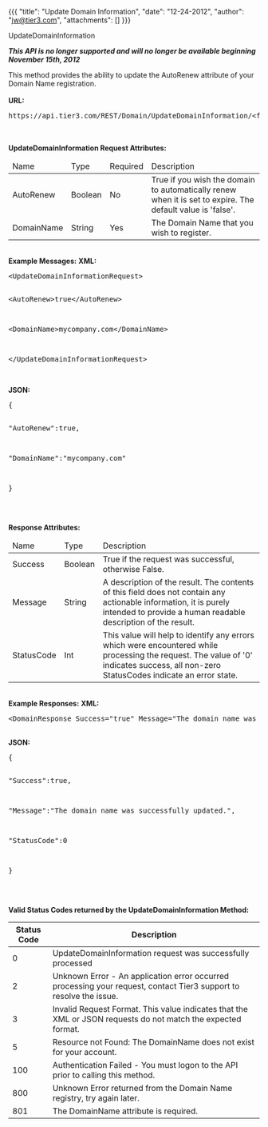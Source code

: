 {{{
  "title": "Update Domain Information",
  "date": "12-24-2012",
  "author": "jw@tier3.com",
  "attachments": []
}}}

UpdateDomainInformation
<p><strong><em>This API is no longer supported and will no longer be available beginning November 15th, 2012</em></strong>
</p>
<p>This method provides the ability to update the AutoRenew attribute of your Domain Name registration.
  <br />
  <br /><strong>URL:</strong>
</p>
<pre>https://api.tier3.com/REST/Domain/UpdateDomainInformation/&lt;format&gt;</pre>
<p>
  <br />
  <br /><strong>UpdateDomainInformation Request Attributes:</strong>
</p>
<table>
  <tbody>
    <tr>
      <thead>
      <tr>
        <td>Name</td>
        <td>Type</td>
        <td>Required</td>
        <td>Description</td>
      </tr>
    </thead>
    <tbody>
    </tr>
    <tr>
      <td>AutoRenew</td>
      <td>Boolean</td>
      <td>No</td>
      <td>True if you wish the domain to automatically renew when it is set to expire. The default value is 'false'.</td>
    </tr>
    <tr>
      <td>DomainName</td>
      <td>String</td>
      <td>Yes</td>
      <td>The Domain Name that you wish to register.</td>
    </tr>
  </tbody>
</table>
<p>
  <br /><strong>Example Messages:</strong>&nbsp;<strong>XML:</strong>
</p>
<pre>&lt;UpdateDomainInformationRequest&gt;

  &lt;AutoRenew&gt;true&lt;/AutoRenew&gt;

  &lt;DomainName&gt;mycompany.com&lt;/DomainName&gt;

&lt;/UpdateDomainInformationRequest&gt;</pre>
<p>
  <br /><strong>JSON:</strong>
</p>
<pre>{

  "AutoRenew":true,

  "DomainName":"mycompany.com"

}</pre>
<p>
  <br />
  <br /><strong>Response Attributes:</strong>
</p>
<table>
    <thead>
    <tr>
      <td>Name</td>
      <td>Type</td>
      <td>Description</td>
    </tr>
  </thead>
  <tbody>
    <tr>
      <td>Success</td>
      <td>Boolean</td>
      <td>True if the request was successful, otherwise False.</td>
    </tr>
    <tr>
      <td>Message</td>
      <td>String</td>
      <td>A description of the result. The contents of this field does not contain any actionable information, it is purely intended to provide a human readable description of the result.</td>
    </tr>
    <tr>
      <td>StatusCode</td>
      <td>Int</td>
      <td>This value will help to identify any errors which were encountered while processing the request. The value of '0' indicates success, all non-zero StatusCodes indicate an error state.</td>
    </tr>
  </tbody>
</table>
<p>
  <br /><strong>Example Responses:</strong>&nbsp;<strong>XML:</strong>
</p>
<pre>&lt;DomainResponse Success="true" Message="The domain name was successfully updated." StatusCode="0"/&gt;</pre>
<p>
  <br /><strong>JSON:</strong>
</p>
<pre>{

  "Success":true,

  "Message":"The domain name was successfully updated.",

  "StatusCode":0

}</pre>
<p>
  <br />
  <br /><strong>Valid Status Codes returned by the UpdateDomainInformation Method:</strong>
</p>
<table>
    <thead>
  <tr>
    <th>Status Code</th>
    <th>Description</th>
  </tr>
  </thead>
  <tbody>
    <tr>
      <td>0</td>
      <td>UpdateDomainInformation request was successfully processed</td>
    </tr>
    <tr>
      <td>2</td>
      <td>Unknown Error - An application error occurred processing your request, contact Tier3 support to resolve the issue.</td>
    </tr>
    <tr>
      <td>3</td>
      <td>Invalid Request Format. This value indicates that the XML or JSON requests do not match the expected format.</td>
    </tr>
    <tr>
      <td>5</td>
      <td>Resource not Found: The DomainName does not exist for your account.</td>
    </tr>
    <tr>
      <td>100</td>
      <td>Authentication Failed - You must logon to the API prior to calling this method.</td>
    </tr>
    <tr>
      <td>800</td>
      <td>Unknown Error returned from the Domain Name registry, try again later.</td>
    </tr>
    <tr>
      <td>801</td>
      <td>The DomainName attribute is required.</td>
    </tr>
  </tbody>
</table>